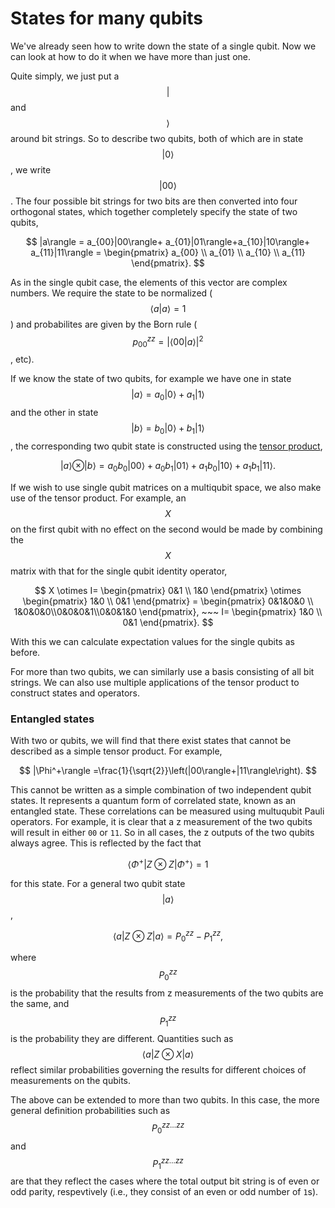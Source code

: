 # States for many qubits

We've already seen how to write down the state of a single qubit. Now we can look at how to do it when we have more than just one.

Quite simply, we just put a $$|$$ and  $$\rangle$$around bit strings. So to describe two qubits, both of which are in state $$|0\rangle$$, we write $$|00\rangle$$. The four possible bit strings for two bits are then converted into four orthogonal states, which together completely specify the state of two qubits, 

$$
|a\rangle = a_{00}|00\rangle+ a_{01}|01\rangle+a_{10}|10\rangle+ a_{11}|11\rangle = \begin{pmatrix} a_{00} \\ a_{01} \\ a_{10} \\ a_{11} \end{pmatrix}.
$$

As in the single qubit case, the elements of this vector are complex numbers. We require the state to be normalized \( $$\langle a|a\rangle = 1$$\) and probabilites are given by the Born rule \( $$p_{00}^{zz} = |\langle00|a\rangle |^2$$, etc\).

If we know the state of two qubits, for example we have one in state $$|a\rangle = a_0 |0\rangle + a_1 |1\rangle$$ and the other in state $$|b\rangle = b_0 |0\rangle + b_1 |1\rangle$$ , the corresponding two qubit state is constructed using the [tensor product](https://en.wikipedia.org/wiki/Tensor_product#Intuitive_motivation_and_the_concrete_tensor_product),

$$
|a\rangle \otimes |b\rangle = a_{0}b_0|00\rangle+ a_{0}b_1|01\rangle+a_{1}b_0|10\rangle+ a_{1}b_1|11\rangle.
$$

If we wish to use single qubit matrices on a multiqubit space, we also make use of the tensor product. For example, an $$X$$ on the first qubit with no effect on the second would be made by combining the $$X$$ matrix with that for the single qubit identity operator,

$$
X \otimes I= \begin{pmatrix} 0&1 \\ 1&0 \end{pmatrix} \otimes \begin{pmatrix} 1&0 \\ 0&1 \end{pmatrix} = \begin{pmatrix} 0&1&0&0 \\ 1&0&0&0\\0&0&0&1\\0&0&1&0 \end{pmatrix}, ~~~ I= \begin{pmatrix} 1&0 \\ 0&1 \end{pmatrix}.
$$

With this we can calculate expectation values for the single qubits as before.

For more than two qubits, we can similarly use a basis consisting of all bit strings. We can also use multiple applications of the tensor product to construct states and operators.

### Entangled states

With two or qubits, we will find that there exist states that cannot be described as a simple tensor product. For example,

$$
|\Phi^+\rangle =\frac{1}{\sqrt{2}}\left(|00\rangle+|11\rangle\right).
$$

This cannot be written as a simple combination of two independent qubit states. It represents a quantum form of correlated state, known as an entangled state. These correlations can be measured using multuqubit Pauli operators. For example, it is clear that a z measurement of the two qubits will result in either `00` or `11`. So in all cases, the z outputs of the two qubits always agree. This is reflected by the fact that

$$
\langle \Phi^+|Z\otimes Z|\Phi^+\rangle = 1
$$

for this state. For a general two qubit state $$|a\rangle$$,

$$
\langle a|Z\otimes Z|a\rangle = P^{zz}_{0} - P^{zz}_{1},
$$

where $$P^{zz}_{0}$$ is the probability that the results from z measurements of the two qubits are the same, and $$P^{zz}_{1}$$  is the probability they are different. Quantities such as $$\langle a|Z\otimes X|a\rangle$$ reflect similar probabilities governing the results for different choices of measurements on the qubits.

The above can be extended to more than two qubits. In this case, the more general definition probabilities such as  $$P^{zz\ldots zz}_{0}$$ and $$P^{zz\ldots zz}_{1}$$ are that they reflect the cases where the total output bit string is of even or odd parity, respevtively \(i.e., they consist of an even or odd number of `1`s\).



